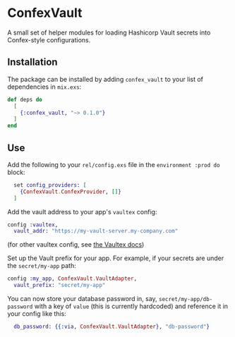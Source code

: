 # ConfexVault

A small set of helper modules for loading Hashicorp Vault secrets into
Confex-style configurations.

## Installation

The package can be installed by adding `confex_vault` to your list
of dependencies in `mix.exs`:

```elixir
def deps do
  [
    {:confex_vault, "~> 0.1.0"}
  ]
end
```

## Use

Add the following to your `rel/config.exs` file in the `environment :prod do`
block:

```elixir
  set config_providers: [
    {ConfexVault.ConfexProvider, []}
  ]
```

Add the vault address to your app's `vaultex` config:

```elixir
config :vaultex,
  vault_addr: "https://my-vault-server.my-company.com"
```

(for other vaultex config, see [the Vaultex docs](https://github.com/findmypast/vaultex))

Set up the Vault prefix for your app. For example, if your secrets are under the
`secret/my-app` path:

```elixir
config :my_app, ConfexVault.VaultAdapter,
  vault_prefix: "secret/my-app"
```

You can now store your database password in, say, `secret/my-app/db-password`
with a key of `value` (this is currently hardcoded) and reference it in your
config like this:

```elixir
  db_password: {{:via, ConfexVault.VaultAdapter}, "db-password"}
```
